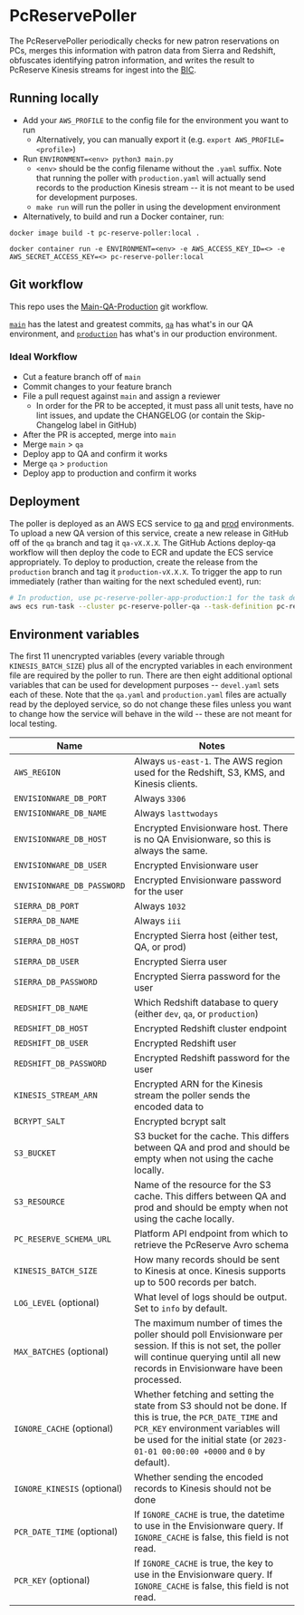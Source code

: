 # PcReservePoller

The PcReservePoller periodically checks for new patron reservations on PCs, merges this information with patron data from Sierra and Redshift, obfuscates identifying patron information, and writes the result to PcReserve Kinesis streams for ingest into the [BIC](https://github.com/NYPL/BIC).

## Running locally
* Add your `AWS_PROFILE` to the config file for the environment you want to run
  * Alternatively, you can manually export it (e.g. `export AWS_PROFILE=<profile>`)
* Run `ENVIRONMENT=<env> python3 main.py`
  * `<env>` should be the config filename without the `.yaml` suffix. Note that running the poller with `production.yaml` will actually send records to the production Kinesis stream -- it is not meant to be used for development purposes.
  * `make run` will run the poller in using the development environment
* Alternatively, to build and run a Docker container, run:
```
docker image build -t pc-reserve-poller:local .

docker container run -e ENVIRONMENT=<env> -e AWS_ACCESS_KEY_ID=<> -e AWS_SECRET_ACCESS_KEY=<> pc-reserve-poller:local
```

## Git workflow
This repo uses the [Main-QA-Production](https://github.com/NYPL/engineering-general/blob/main/standards/git-workflow.md#main-qa-production) git workflow.

[`main`](https://github.com/NYPL/pc-reserve-poller/tree/main) has the latest and greatest commits, [`qa`](https://github.com/NYPL/pc-reserve-poller/tree/qa) has what's in our QA environment, and [`production`](https://github.com/NYPL/pc-reserve-poller/tree/production) has what's in our production environment.

### Ideal Workflow
- Cut a feature branch off of `main`
- Commit changes to your feature branch
- File a pull request against `main` and assign a reviewer
  - In order for the PR to be accepted, it must pass all unit tests, have no lint issues, and update the CHANGELOG (or contain the Skip-Changelog label in GitHub)
- After the PR is accepted, merge into `main`
- Merge `main` > `qa`
- Deploy app to QA and confirm it works
- Merge `qa` > `production`
- Deploy app to production and confirm it works

## Deployment
The poller is deployed as an AWS ECS service to [qa](https://us-east-1.console.aws.amazon.com/ecs/home?region=us-east-1#/clusters/pc-reserve-poller-qa/services) and [prod](https://us-east-1.console.aws.amazon.com/ecs/home?region=us-east-1#/clusters/pc-reserve-poller-production/services) environments. To upload a new QA version of this service, create a new release in GitHub off of the `qa` branch and tag it `qa-vX.X.X`. The GitHub Actions deploy-qa workflow will then deploy the code to ECR and update the ECS service appropriately. To deploy to production, create the release from the `production` branch and tag it `production-vX.X.X`. To trigger the app to run immediately (rather than waiting for the next scheduled event), run:
```bash
# In production, use pc-reserve-poller-app-production:1 for the task definition
aws ecs run-task --cluster pc-reserve-poller-qa --task-definition pc-reserve-poller-app-qa:14 --count 1 --region us-east-1 --profile nypl-digital-dev
```

## Environment variables
The first 11 unencrypted variables (every variable through `KINESIS_BATCH_SIZE`) plus all of the encrypted variables in each environment file are required by the poller to run. There are then eight additional optional variables that can be used for development purposes -- `devel.yaml` sets each of these. Note that the `qa.yaml` and `production.yaml` files are actually read by the deployed service, so do not change these files unless you want to change how the service will behave in the wild -- these are not meant for local testing.

| Name        | Notes           |
| ------------- | ------------- |
| `AWS_REGION` | Always `us-east-1`. The AWS region used for the Redshift, S3, KMS, and Kinesis clients. |
| `ENVISIONWARE_DB_PORT` | Always `3306` |
| `ENVISIONWARE_DB_NAME` | Always `lasttwodays` | 
| `ENVISIONWARE_DB_HOST` | Encrypted Envisionware host. There is no QA Envisionware, so this is always the same. |
| `ENVISIONWARE_DB_USER` | Encrypted Envisionware user |
| `ENVISIONWARE_DB_PASSWORD` | Encrypted Envisionware password for the user |
| `SIERRA_DB_PORT` | Always `1032` |
| `SIERRA_DB_NAME` | Always `iii` |
| `SIERRA_DB_HOST` | Encrypted Sierra host (either test, QA, or prod) |
| `SIERRA_DB_USER` | Encrypted Sierra user |
| `SIERRA_DB_PASSWORD` | Encrypted Sierra password for the user |
| `REDSHIFT_DB_NAME` | Which Redshift database to query (either `dev`, `qa`, or `production`) |
| `REDSHIFT_DB_HOST` | Encrypted Redshift cluster endpoint |
| `REDSHIFT_DB_USER` | Encrypted Redshift user |
| `REDSHIFT_DB_PASSWORD` | Encrypted Redshift password for the user |
| `KINESIS_STREAM_ARN` | Encrypted ARN for the Kinesis stream the poller sends the encoded data to |
| `BCRYPT_SALT` | Encrypted bcrypt salt |
| `S3_BUCKET` | S3 bucket for the cache. This differs between QA and prod and should be empty when not using the cache locally. |
| `S3_RESOURCE` | Name of the resource for the S3 cache. This differs between QA and prod and should be empty when not using the cache locally. |
| `PC_RESERVE_SCHEMA_URL` | Platform API endpoint from which to retrieve the PcReserve Avro schema |
| `KINESIS_BATCH_SIZE` | How many records should be sent to Kinesis at once. Kinesis supports up to 500 records per batch. |
| `LOG_LEVEL` (optional) | What level of logs should be output. Set to `info` by default. |
| `MAX_BATCHES` (optional) | The maximum number of times the poller should poll Envisionware per session. If this is not set, the poller will continue querying until all new records in Envisionware have been processed. |
| `IGNORE_CACHE` (optional) | Whether fetching and setting the state from S3 should not be done. If this is true, the `PCR_DATE_TIME` and `PCR_KEY` environment variables will be used for the initial state (or `2023-01-01 00:00:00 +0000` and `0` by default). |
| `IGNORE_KINESIS` (optional) | Whether sending the encoded records to Kinesis should not be done
| `PCR_DATE_TIME` (optional) | If `IGNORE_CACHE` is true, the datetime to use in the Envisionware query. If `IGNORE_CACHE` is false, this field is not read. |
| `PCR_KEY` (optional) | If `IGNORE_CACHE` is true, the key to use in the Envisionware query. If `IGNORE_CACHE` is false, this field is not read. |